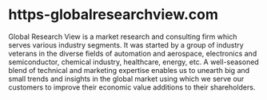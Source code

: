 # https-globalresearchview.com
 Global Research View is a market research and consulting firm which serves various industry segments. It was started by a group of industry veterans in the diverse fields of automation and aerospace, electronics and semiconductor, chemical industry, healthcare, energy, etc. A well-seasoned blend of technical and marketing expertise enables us to unearth big and small trends and insights in the global market using which we serve our customers to improve their economic value additions to their shareholders.

